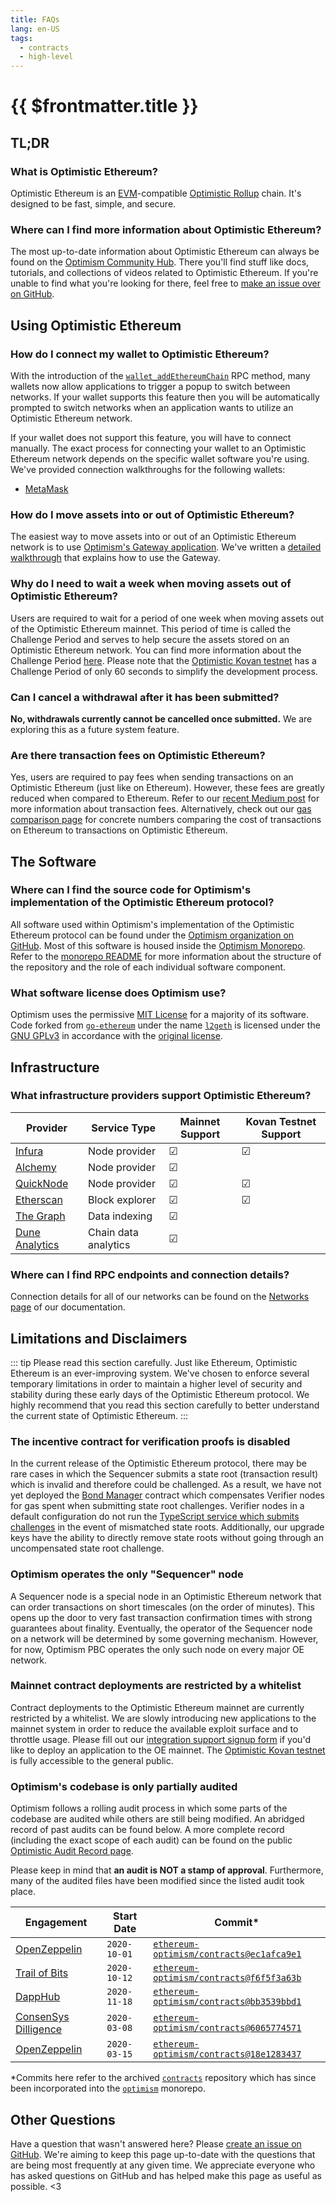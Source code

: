 ```yaml
---
title: FAQs
lang: en-US
tags:
  - contracts
  - high-level
---
```


# {{ $frontmatter.title }}

## TL;DR

### What is Optimistic Ethereum?

Optimistic Ethereum is an [EVM](https://ethereum.org/en/developers/docs/evm/)-compatible [Optimistic Rollup](https://research.paradigm.xyz/rollups) chain. It's designed to be fast, simple, and secure.

<!--
## How can I use Optimistic Ethereum?

TODO: this section needs to be written
-->

### Where can I find more information about Optimistic Ethereum?

The most up-to-date information about Optimistic Ethereum can always be found on the [Optimism Community Hub](https://community.optimism.io/docs/). There you'll find stuff like docs, tutorials, and collections of videos related to Optimistic Ethereum. If you're unable to find what you're looking for there, feel free to [make an issue over on GitHub](https://github.com/ethereum-optimism/community-hub/issues).

## Using Optimistic Ethereum

### How do I connect my wallet to Optimistic Ethereum?

With the introduction of the [`wallet_addEthereumChain`](https://docs.metamask.io/guide/rpc-api.html#wallet-addethereumchain) RPC method, many wallets now allow applications to trigger a popup to switch between networks. If your wallet supports this feature then you will be automatically prompted to switch networks when an application wants to utilize an Optimistic Ethereum network.

If your wallet does not support this feature, you will have to connect manually.
The exact process for connecting your wallet to an Optimistic Ethereum network depends on the specific wallet software you're using. We've provided connection walkthroughs for the following wallets:

- [MetaMask](https://community.optimism.io/docs/developers/metamask.html)

### How do I move assets into or out of Optimistic Ethereum?

The easiest way to move assets into or out of an Optimistic Ethereum network is to use [Optimism's Gateway application](https://gateway.optimism.io/). We've written a [detailed walkthrough](https://community.optimism.io/docs/developers/eth-gateway.html) that explains how to use the Gateway.

### Why do I need to wait a week when moving assets out of Optimistic Ethereum?

Users are required to wait for a period of one week when moving assets out of the Optimistic Ethereum mainnet. This period of time is called the Challenge Period and serves to help secure the assets stored on an Optimistic Ethereum network. You can find more information about the Challenge Period [here](https://community.optimism.io/docs/developers/bridging.html#understanding-the-challenge-period). Please note that the [Optimistic Kovan testnet](https://community.optimism.io/docs/developers/networks.html#optimistic-kovan) has a Challenge Period of only 60 seconds to simplify the development process.

### Can I cancel a withdrawal after it has been submitted?

**No, withdrawals currently cannot be cancelled once submitted.**
We are exploring this as a future system feature.

### Are there transaction fees on Optimistic Ethereum?

<!-- TODO: link to fees page once finished -->

Yes, users are required to pay fees when sending transactions on an Optimistic Ethereum (just like on Ethereum). However, these fees are greatly reduced when compared to Ethereum. Refer to our [recent Medium post](https://community.optimism.io/docs/developers/fees.html) for more information about transaction fees. Alternatively, check out our [gas comparison page](https://optimism.io/gas-comparison) for concrete numbers comparing the cost of transactions on Ethereum to transactions on Optimistic Ethereum.

## The Software

### Where can I find the source code for Optimism's implementation of the Optimistic Ethereum protocol?

All software used within Optimism's implementation of the Optimistic Ethereum protocol can be found under the [Optimism organization on GitHub](https://github.com/ethereum-optimism). Most of this software is housed inside the [Optimism Monorepo](https://github.com/ethereum-optimism/optimism). Refer to the [monorepo README](https://github.com/ethereum-optimism/optimism/blob/develop/README.md) for more information about the structure of the repository and the role of each individual software component.

### What software license does Optimism use?

Optimism uses the permissive [MIT License](https://github.com/ethereum-optimism/optimism/blob/develop/LICENSE) for a majority of its software. Code forked from [`go-ethereum`](https://github.com/ethereum/go-ethereum) under the name [`l2geth`](https://github.com/ethereum-optimism/optimism/tree/master/l2geth) is licensed under the [GNU GPLv3](https://github.com/ethereum-optimism/optimism/blob/develop/l2geth/COPYING) in accordance with the [original license](https://github.com/ethereum/go-ethereum/blob/master/COPYING).

## Infrastructure

### What infrastructure providers support Optimistic Ethereum?

<!-- TODO: link to infra page once finished and remove this table -->

| Provider                                     | Service Type         | Mainnet Support | Kovan Testnet Support |
| -------------------------------------------- | -------------------- | --------------- | --------------------- |
| [Infura](https://infura.io/)                 | Node provider        | ☑               | ☑                     |
| [Alchemy](https://www.alchemyapi.io/)        | Node provider        | ☑               |                       |
| [QuickNode](https://www.quicknode.com/)      | Node provider        | ☑               | ☑                     |
| [Etherscan](https://etherscan.io/)           | Block explorer       | ☑               | ☑                     |
| [The Graph](https://thegraph.com/)           | Data indexing        | ☑               |                       |
| [Dune Analytics](https://duneanalytics.com/) | Chain data analytics | ☑               |                       |

### Where can I find RPC endpoints and connection details?

Connection details for all of our networks can be found on the [Networks page](https://community.optimism.io/docs/developers/networks.html) of our documentation.

## Limitations and Disclaimers

::: tip Please read this section carefully.
Just like Ethereum, Optimistic Ethereum is an ever-improving system. We've chosen to enforce several temporary limitations in order to maintain a higher level of security and stability during these early days of the Optimistic Ethereum protocol. We highly recommend that you read this section carefully to better understand the current state of Optimistic Ethereum.
:::

### The incentive contract for verification proofs is disabled

In the current release of the Optimistic Ethereum protocol, there may be rare cases in which the Sequencer submits a state root (transaction result) which is invalid and therefore could be challenged. As a result, we have not yet deployed the [Bond Manager](https://github.com/ethereum-optimism/optimism/blob/develop/packages/contracts/contracts/optimistic-ethereum/OVM/verification/OVM_BondManager.sol) contract which compensates Verifier nodes for gas spent when submitting state root challenges. Verifier nodes in a default configuration do not run the [TypeScript service which submits challenges](https://github.com/ethereum-optimism/optimism-ts-services/blob/master/src/services/fraud-prover.service.ts) in the event of mismatched state roots. Additionally, our upgrade keys have the ability to directly remove state roots without going through an uncompensated state root challenge.

### Optimism operates the only "Sequencer" node

A Sequencer node is a special node in an Optimistic Ethereum network that can order transactions on short timescales (on the order of minutes). This opens up the door to very fast transaction confirmation times with strong guarantees about finality. Eventually, the operator of the Sequencer node on a network will be determined by some governing mechanism. However, for now, Optimism PBC operates the only such node on every major OE network.

### Mainnet contract deployments are restricted by a whitelist

Contract deployments to the Optimistic Ethereum mainnet are currently restricted by a whitelist. We are slowly introducing new applications to the mainnet system in order to reduce the available exploit surface and to throttle usage. Please fill out our [integration support signup form](https://docs.google.com/forms/u/1/d/e/1FAIpQLSdKyXpXY1C4caWD3baQBK1dPjEboOJ9dpj9flc-ursqq8KU0w/viewform) if you'd like to deploy an application to the OE mainnet. The [Optimistic Kovan testnet](https://community.optimism.io/docs/developers/networks.html#optimistic-kovan) is fully accessible to the general public.

### Optimism's codebase is only partially audited

Optimism follows a rolling audit process in which some parts of the codebase are audited while others are still being modified. An abridged record of past audits can be found below. A more complete record (including the exact scope of each audit) can be found on the public [Optimistic Audit Record page](https://optimismpbc.notion.site/Optimistic-Audit-History-Public-0bfe66af91ae4f778f92206c437814bd).

Please keep in mind that **an audit is NOT a stamp of approval**.
Furthermore, many of the audited files have been modified since the listed audit took place.

| Engagement                                               | Start Date   | Commit\*                                                                                                                                 |
| -------------------------------------------------------- | ------------ | ---------------------------------------------------------------------------------------------------------------------------------------- |
| [OpenZeppelin](https://openzeppelin.com/)                | `2020-10-01` | [`ethereum-optimism/contracts@ec1afca9e1`](https://github.com/ethereum-optimism/contracts/tree/ec1afca9e15117608121377b15d66cb56084e52d) |
| [Trail of Bits](https://www.trailofbits.com/)            | `2020-10-12` | [`ethereum-optimism/contracts@f6f5f3a63b`](https://github.com/ethereum-optimism/contracts/tree/f6f5f3a63bc99b4e9ab26b51db7206d22213c406) |
| [DappHub](https://dapphub.com/)                          | `2020-11-18` | [`ethereum-optimism/contracts@bb3539bbd1`](https://github.com/ethereum-optimism/contracts/tree/bb3539bbd10c15a72a46cf4fb8d2472ef68f6322) |
| [ConsenSys Dilligence](https://consensys.net/diligence/) | `2020-03-08` | [`ethereum-optimism/contracts@6065774571`](https://github.com/ethereum-optimism/contracts/tree/606577457191973b46034602f46ddcc130a5c0ac) |
| [OpenZeppelin](https://openzeppelin.com/)                | `2020-03-15` | [`ethereum-optimism/contracts@18e1283437`](https://github.com/ethereum-optimism/contracts/tree/18e128343731b9bde23812ce932e24d81440b6b7) |

\*Commits here refer to the archived [`contracts`](https://github.com/ethereum-optimism/contracts) repository which has since been incorporated into the [`optimism`](https://github.com/ethereum-optimism/contracts) monorepo.

## Other Questions

Have a question that wasn't answered here?
Please [create an issue on GitHub](https://github.com/ethereum-optimism/community-hub/issues).
We're aiming to keep this page up-to-date with the questions that are being most frequently at any given time.
We appreciate everyone who has asked questions on GitHub and has helped make this page as useful as possible. <3
